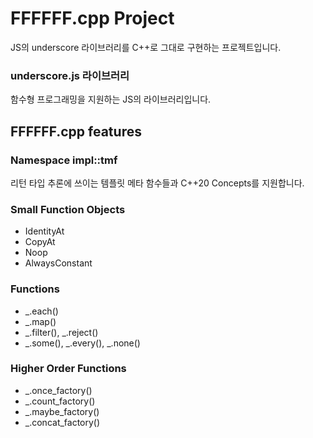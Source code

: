 # FFFFFF.cpp Project

JS의 underscore 라이브러리를 C++로 그대로 구현하는 프로젝트입니다.

### underscore.js 라이브러리

함수형 프로그래밍을 지원하는 JS의 라이브러리입니다. 

## FFFFFF.cpp features

### Namespace impl::tmf

리턴 타입 추론에 쓰이는 템플릿 메타 함수들과 C++20 Concepts를 지원합니다.

### Small Function Objects

* IdentityAt
* CopyAt
* Noop
* AlwaysConstant

### Functions

* _.each()
* _.map()
* _.filter(), _.reject()
* _.some(), _.every(), _.none()

### Higher Order Functions

* _.once_factory()
* _.count_factory()
* _.maybe_factory()
* _.concat_factory()